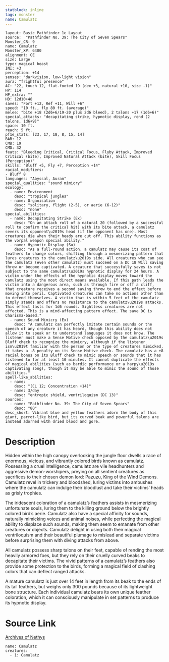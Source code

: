 ```yaml
---
statblock: inline
tags: monster
name: Camulatz
---
```

```statblock
layout: Basic Pathfinder 1e Layout
source:  "Pathfinder No. 39: The City of Seven Spears"
Monster_CR: 9
name: Camulatz
Monster_XP: 6400
alignment: CE
size: Large
type: magical beast
INI: +3
perception: +14
senses: "darkvision, low-light vision"
aura: "frightful presence"
AC: "22, touch 12, flat-footed 19 (dex +3, natural +10, size -1)"
HP: 114
HP_extra: ""
HD: 12d10+48
saves: "Fort +12, Ref +11, Will +6"
speed: "10 ft., fly 80 ft. (average)"
melee: "bite +18 (2d6+6/19-20 plus 2d6 bleed), 2 talons +17 (1d6+6)"
special_attacks: "decapitating strike, hypnotic display, rend (2 talons, 1d6+9)"
space: 10 ft.
reach: 5 ft.
pf1e_stats: [23, 17, 18, 8, 15, 14]
BAB: 12
CMB: 19
CMD: 32
feats: "Bleeding Critical, Critical Focus, Flyby Attack, Improved Critical (bite), Improved Natural Attack (bite), Skill Focus (Perception)"
skills: "Bluff +5, Fly +7, Perception +14"
racial_modifiers:
- Bluff 8
languages: "Abyssal, Auran"
special_qualities: "sound mimicry"
ecology:
  - name: Environment
    desc: "tropical jungles"
  - name: Organisation
    desc: "solitary, flight (2-5), or aerie (6-12)"
    desc: "none"
special_abilities:
  - name: Decapitating Strike (Ex)
    desc: "On an attack roll of a natural 20 (followed by a successful roll to confirm the critical hit) with its bite attack, a camulatz severs its opponent\u2019s head (if the opponent has one). Most creatures die when their heads are cut off. This ability functions as the vorpal weapon special ability."
  - name: Hypnotic Display (Su)
    desc: "As a full-round action, a camulatz may cause its coat of feathers to change colors, shifting through a mesmerizing pattern that lures creatures to the camulatz\u2019s side. All creatures who can see the camulatz (even other camulatz) must succeed on a DC 18 Will saving throw or become captivated. A creature that successfully saves is not subject to the same camulatz\u2019s hypnotic display for 24 hours. A victim under the effects of the hypnotic display moves toward the camulatz using the most direct means available. If this path leads the victim into a dangerous area, such as through fire or off a cliff, that creature receives a second saving throw to end the effect before moving into peril. Captivated creatures can take no actions other than to defend themselves. A victim that is within 5 feet of the camulatz simply stands and offers no resistance to the camulatz\u2019s attacks. This effect lasts for 1d6 rounds. Sightless creatures are not affected. This is a mind-affecting pattern effect. The save DC is Charisma-based."
  - name: Sound Mimicry (Ex)
    desc: "A camulatz can perfectly imitate certain sounds or the speech of any creature it has heard, though this ability does not allow it to speak or to understand languages it does not know. The listener must make a Sense Motive check opposed by the camulatz\u2019s Bluff check to recognize the mimicry, although if the listener isn\u2019t familiar with the person or the type of creatures mimicked, it takes a -8 penalty on its Sense Motive check. The camulatz has a +8 racial bonus on its Bluff check to mimic speech or sounds that it has listened to for at least 10 minutes. It cannot duplicate the effects of magical abilities (such as bardic performance or a harpy\u2019s captivating song), though it may be able to mimic the sound of those abilities."
spell-like_abilities:
  - name:
    desc: "(CL 12; Concentration +14)"
  - name: 3/day
    desc: "entropic shield, ventriloquism (DC 13)"
sources:
  - name: "Pathfinder No. 39: The City of Seven Spears"
    desc: "80"
desc_short: Vibrant blue and yellow feathers adorn the body of this giant, parrot-like bird, but its curved beak and powerful talons are instead adorned with dried blood and gore.
```
# Description
Hidden within the high canopy overlooking the jungle floor dwells a race of enormous, vicious, and vibrantly colored birds known as camulatz. Possessing a cruel intelligence, camulatz are vile headhunters and aggressive demon-worshipers, preying on all sentient creatures as sacrifices to their chosen demon lord: Pazuzu, King of the Wind Demons. Camulatz revel in trickery and bloodshed, luring victims into ambushes where the camulatz can indulge their bloodlust and take their victims’ heads as grisly trophies.

The iridescent coloration of a camulatz’s feathers assists in mesmerizing unfortunate souls, luring them to the killing ground below the brightly colored bird’s aerie. Camulatz also have a special affinity for sounds, naturally mimicking voices and animal noises, while perfecting the magical ability to displace such sounds, making them seem to emanate from other creatures or objects. Camulatz delight in using both their magical ventriloquism and their beautiful plumage to mislead and separate victims before surprising them with diving attacks from above.

All camulatz possess sharp talons on their feet, capable of rending the most heavily armored foes, but they rely on their cruelly curved beaks to decapitate their victims. The vivid patterns of a camulatz’s feathers also provide some protection to the birds, forming a magical field of clashing colors that can deflect ranged attacks.

A mature camulatz is just over 14 feet in length from its beak to the ends of its tail feathers, but weighs only 300 pounds because of its lightweight bone structure. Each individual camulatz bears its own unique feather coloration, which it can consciously manipulate in set patterns to produce its hypnotic display.
# Source Link
[Archives of Nethys](https://aonprd.com/MonsterDisplay.aspx?ItemName=Camulatz)
```encounter-table
name: Camulatz
creatures:
  - 1: Camulatz
```
